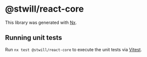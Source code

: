 # @stwill/react-core

This library was generated with [Nx](https://nx.dev).

## Running unit tests

Run `nx test @stwill/react-core` to execute the unit tests via [Vitest](https://vitest.dev/).
